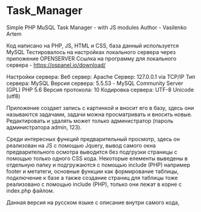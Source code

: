 # Task_Manager
Simple PHP MuSQL Task Manager - with JS modules
Author - Vasilenko Artem

Код написано на PHP, JS, HTML и CSS, база данный используется MySQL
Тестировалось на настройках локального сервера через приложение OPENSERVER
Ссылка на программу для локального сервера - https://ospanel.io/download/

Настройки сервера:
Веб сервер: Apache
Сервер: 127.0.0.1 via TCP/IP
Тип сервера: MySQL
Версия сервера: 5.5.53 - MySQL Community Server (GPL)
PHP 5.6
Версия протокола: 10
Кодировка сервера: UTF-8 Unicode (utf8)

Приложение создает запись с картинкой и вносит его в базу, здесь они называются задачами, задачи можна просматривать и вносить новые. Редактировать и удалять может только администратор (пароль администратора admin, 123).

Среди интересных функций предварительный просмотр, здесь он реализован на JS с помощью Jquery, вывод самого окна предварительного осмотра выводится без подгрузки страницы с помощью только одного CSS кода. Некоторые елементы выведены в отдельную папку и подгружаются с помощью include (PHP) например footer и метатеги, основные функции как формирование таблицы, подключение к базе а также создание страниц для таблицы тоже реализовано с помощью include (PHP), только они лежат в корне с index.php файлом.

Данная версия на русском языке с описание внутри самого кода, 
